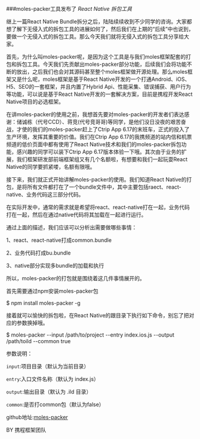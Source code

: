 ###moles-packer工具发布了*React Native 拆包工具*继上一篇React Native Bundle拆分之后，陆陆续续收到不少同学的咨询。大家都想了解下无侵入式的拆包工具的进展如何了，然后我们在上期的“后续”中也说到，要做一个无侵入式的拆包工具。那么今天我们就将无侵入式的拆包工具分享给大家。首先，为什么叫moles-packer呢，是因为这个工具是与我们moles框架配套的打包和拆包工具。今天我们先贡献出moles-packer部分功能，后续我们会将功能不断的放出，之后我们也会对其源码甚至整个moles框架做开源处理。那么moles框架又是什么呢，moles框架是基于React Native开发的一个打通Android、iOS、H5、SEO的一套框架，并且内置了Hybrid Api、性能采集、错误捕获、用户行为等功能，可以说是基于React Native开发的一套解决方案，目前是携程开发React Native项目的必选框架。在讲moles-packer的使用之前，我想首先要对moles-packer的开发者们表达感谢：储诚栋（代号CCD）、蒋竞(代号竞哥哥)等同学，是他们没日没夜的艰苦奋战，才使的我们的moles-packer赶上了Ctrip App 6.17的末班车，正式的投入了生产环境，发挥其重要的价值。我们在Ctrip App 6.17的我携频道的站内信和机票频道的低价页面中都有使用了React Native技术和我们的moles-packer拆包功能，感兴趣的同学可以装下Ctrip App 6.17版本体验一下哦。其次由于业务的扩展，我们框架研发部前端框架组又有几个名额啦，有想要和我们一起玩耍React Native的同学要抓紧喽，名额有限哦。接下来，我们就正式开始讲解moles-packer的使用。我们知道React Native的打包，是将所有文件都打在了一个bundle文件中，其中主要包括raect、react-native、业务代码这三部分代码。在实际开发中，通常的需求就是希望将react、react-native打在一起，业务代码打在一起，然后在通过native代码将其加载在一起进行运行。通过上面的描述，我们应该可以分析出需要做哪些事情：1、react、react-native打成common.bundle2、业务代码打成bu.bundle3、native部分实现多bundle的加载和执行所以，moles-packer的打包就是围绕着这几件事情展开的。首先需要通过npm安装moles-packer包$ npm install moles-packer -g接着就可以愉快的拆包啦，在React Native的跟目录下执行如下命令，别忘了把对应的参数换掉哦。$ moles-packer --input /path/to/project --entry index.ios.js --output /path/toild --common true参数说明：`input`:项目目录（默认为当前目录）`entry`:入口文件名称（默认为 index.js）`output`:输出目录（默认为 .ild 目录）`common`:是否打common包（默认为false）github地址:[moles-packer](https://github.com/ctrip-moles/moles-packer)BY 携程框架团队






